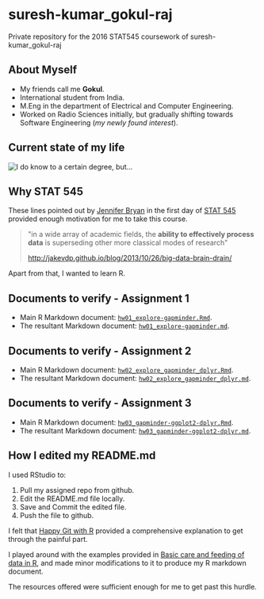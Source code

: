 # suresh-kumar_gokul-raj

Private repository for the 2016 STAT545 coursework of suresh-kumar_gokul-raj

## About Myself

+ My friends call me **Gokul**.
+ International student from India.
+ M.Eng in the department of Electrical and Computer Engineering.
+ Worked on Radio Sciences initially, but gradually shifting towards Software Engineering (*my newly found interest*).

## Current state of my life

![](http://i3.kym-cdn.com/photos/images/facebook/000/234/765/b7e.jpg "I do know to a certain degree, but...")

## Why STAT 545

These lines pointed out by [Jennifer Bryan](https://github.com/jennybc) in the first day of [STAT 545](http://stat545.com/) provided enough motivation for me to take this course. 

> "in a wide array of academic fields, the **ability to effectively process data** 
> is superseding other more classical modes of research"
>
> http://jakevdp.github.io/blog/2013/10/26/big-data-brain-drain/

Apart from that, I wanted to learn R.

## Documents to verify - Assignment 1

+ Main R Markdown document: [`hw01_explore-gapminder.Rmd`](https://github.com/STAT545-UBC/suresh-kumar_gokul-raj/blob/master/hw01_explore-gapminder/hw01_explore-gapminder.Rmd). 
+ The resultant Markdown document:
[`hw01_explore-gapminder.md`](https://github.com/STAT545-UBC/suresh-kumar_gokul-raj/blob/master/hw01_explore-gapminder/hw01_explore-gapminder.md).

## Documents to verify - Assignment 2
+ Main R Markdown document:
[`hw02_explore_gapminder_dplyr.Rmd`](https://github.com/STAT545-UBC/suresh-kumar_gokul-raj/blob/master/hw02_explore-gapminder-dplyr/hw02_explore_gapminder_dplyr.Rmd).
+ The resultant Markdown document:
[`hw02_explore_gapminder_dplyr.md`](https://github.com/STAT545-UBC/suresh-kumar_gokul-raj/blob/master/hw02_explore-gapminder-dplyr/hw02_explore_gapminder_dplyr.md).

## Documents to verify - Assignment 3
+ Main R Markdown document:
[`hw03_gapminder-ggplot2-dplyr.Rmd`](https://github.com/STAT545-UBC/suresh-kumar_gokul-raj/blob/master/hw03_gapminder-ggplot2-dplyr/hw03_gapminder-ggplot2-dplyr.Rmd).
+ The resultant Markdown document:
[`hw03_gapminder-ggplot2-dplyr.md`](https://github.com/STAT545-UBC/suresh-kumar_gokul-raj/blob/master/hw03_gapminder-ggplot2-dplyr/hw03_gapminder-ggplot2-dplyr.md).

## How I edited my README.md

I used RStudio to:

1. Pull my assigned repo from github. 
2. Edit the README.md file locally.
3. Save and Commit the edited file.
4. Push the file to github.

I felt that [Happy Git with R](http://happygitwithr.com/) provided a comprehensive explanation to get through the painful part. 

I played around with the examples provided in [Basic care and feeding of data in R](http://stat545.com/block006_care-feeding-data.html), and made minor modifications to it to produce my R markdown document.

The resources offered were sufficient enough for me to get past this hurdle.







